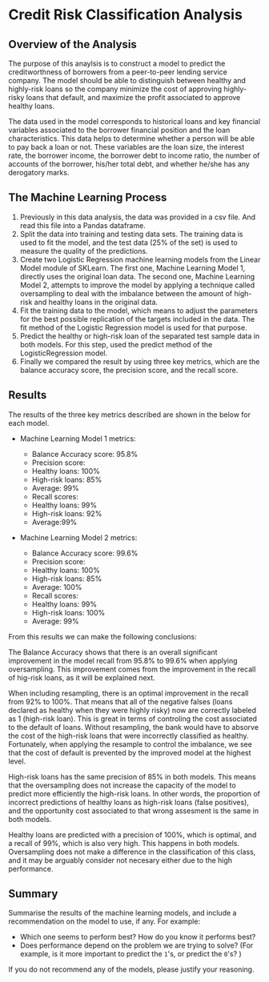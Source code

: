 # Credit Risk Classification Analysis

## Overview of the Analysis

The purpose of this anaylsis is to construct a model to predict the creditworthness of borrowers from a peer-to-peer lending service company. The model should be able to distinguish between healthy and highly-risk loans so the company minimize the cost of approving highly-risky loans that default, and maximize the profit associated to approve healthy loans.

The data used in the model corresponds to historical loans and key financial variables associated to the borrower financial position and the loan characteristics. This data helps to determine whether a person will be able to pay back a loan or not. These variables are the loan size, the interest rate, the borrower income, the borrower debt to income ratio, the number of accounts of the borrower, his/her total debt, and whether he/she has any derogatory marks.

## The Machine Learning Process

1. Previously in this data analysis, the data was provided in a csv file. And read this file into a Pandas dataframe.
2. Split the data into training and testing data sets. The training data is used to fit the model, and the test data (25% of the set) is used to measure the quality of the predictions.
3. Create two Logistic Regression machine learning models from the Linear Model module of SKLearn. The first one, Machine Learning Model 1, directly uses the original loan data. The second one, Machine Learning Model 2, attempts to improve the model by applying a technique called oversampling to deal with the imbalance between the amount of high-risk and healthy loans in the original data.
4. Fit the training data to the model, which means to adjust the parameters for the best possible replication of the targets included in the data. The fit method of the Logistic Regression model is used for that purpose.
5. Predict the healthy or high-risk loan of the separated test sample data in both models. For this step, used the predict method of the LogisticRegression model.
6. Finally we compared the result by using three key metrics, which are the balance accuracy score, the precision score, and the recall score.

## Results

The results of the three key metrics described are shown in the below for each model.

* Machine Learning Model 1 metrics:

  * Balance Accuracy score: 95.8%
  * Precision score:
   * Healthy loans: 100%
   * High-risk loans: 85%
   * Average: 99%
  * Recall scores:
  * Healthy loans: 99%
  * High-risk loans: 92%
  * Average:99%
 
* Machine Learning Model 2 metrics:

  * Balance Accuracy score: 99.6%
  * Precision score:
  * Healthy loans: 100%
  * High-risk loans: 85%
  * Average: 100%
  * Recall scores:
  * Healthy loans: 99%
  * High-risk loans: 100%
  * Average: 99%

From this results we can make the following conclusions:

The Balance Accuracy shows that there is an overall significant improvement in the model recall from 95.8% to 99.6% when applying oversampling. This improvement comes from the improvement in the recall of hig-risk loans, as it will be explained next.

When including resampling, there is an optimal improvement in the recall from 92% to 100%. That means that all of the negative falses (loans declared as healthy when they were highly risky) now are correctly labeled as 1 (high-risk loan). This is great in terms of controling the cost associated to the default of loans. Without resampling, the bank would have to absorve the cost of the high-risk loans that were incorrectly classified as healthy. Fortunately, when applying the resample to control the imbalance, we see that the cost of default is prevented by the improved model at the highest level.

High-risk loans has the same precision of 85% in both models. This means that the oversampling does not increase the capacity of the model to predict more efficiently the high-risk loans. In other words, the proportion of incorrect predictions of healthy loans as high-risk loans (false positives), and the opportunity cost associated to that wrong assesment is the same in both models.

Healthy loans are predicted with a precision of 100%, which is optimal, and a recall of 99%, which is also very high. This happens in both models. Oversampling does not make a difference in the classification of this class, and it may be arguably consider not necesary either due to the high performance.





## Summary

Summarise the results of the machine learning models, and include a recommendation on the model to use, if any. For example:
* Which one seems to perform best? How do you know it performs best?
* Does performance depend on the problem we are trying to solve? (For example, is it more important to predict the `1`'s, or predict the `0`'s? )

If you do not recommend any of the models, please justify your reasoning.
